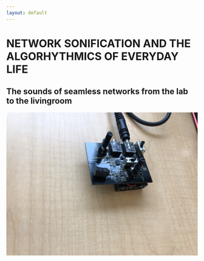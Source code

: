 ```yaml
---
layout: default
---
```


# NETWORK SONIFICATION AND THE ALGORHYTHMICS OF EVERYDAY LIFE

## The sounds of seamless networks from the lab to the livingroom

![Detektor](images/detektor1.jpeg)

<!--Syntax highlighted code block

# Header 1
## Header 2
### Header 3

`code?```

- Bulleted
- List

1. Numbered
2. List

**Bold** and _Italic_ and `Code` text

[Link](url) and ![Image](src)-->

